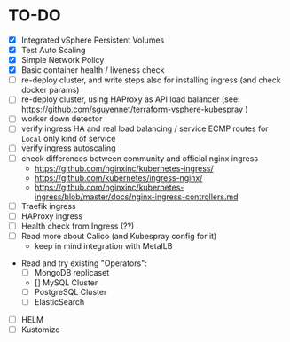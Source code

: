 # TO-DO

* [x] Integrated vSphere Persistent Volumes
* [x] Test Auto Scaling
* [x] Simple Network Policy
* [x] Basic container health / liveness check
* [ ] re-deploy cluster, and write steps also for installing ingress (and check docker params)
* [ ] re-deploy cluster, using HAProxy as API load balancer (see: https://github.com/sguyennet/terraform-vsphere-kubespray )
* [ ] worker down detector
* [ ] verify ingress HA and real load balancing / service ECMP routes for `Local` only kind of service
* [ ] verify ingress autoscaling
* [ ] check differences between community and official nginx ingress
    * https://github.com/nginxinc/kubernetes-ingress/
    * https://github.com/kubernetes/ingress-nginx/
    * https://github.com/nginxinc/kubernetes-ingress/blob/master/docs/nginx-ingress-controllers.md
* [ ] Traefik ingress
* [ ] HAProxy ingress
* [ ] Health check from Ingress (??)
* [ ] Read more about Calico (and Kubespray config for it)
    * keep in mind integration with MetalLB
* Read and try existing "Operators":
    * [ ] MongoDB replicaset
    * [] MySQL Cluster
    * [ ] PostgreSQL Cluster
    * [ ] ElasticSearch
* [ ] HELM
* [ ] Kustomize

